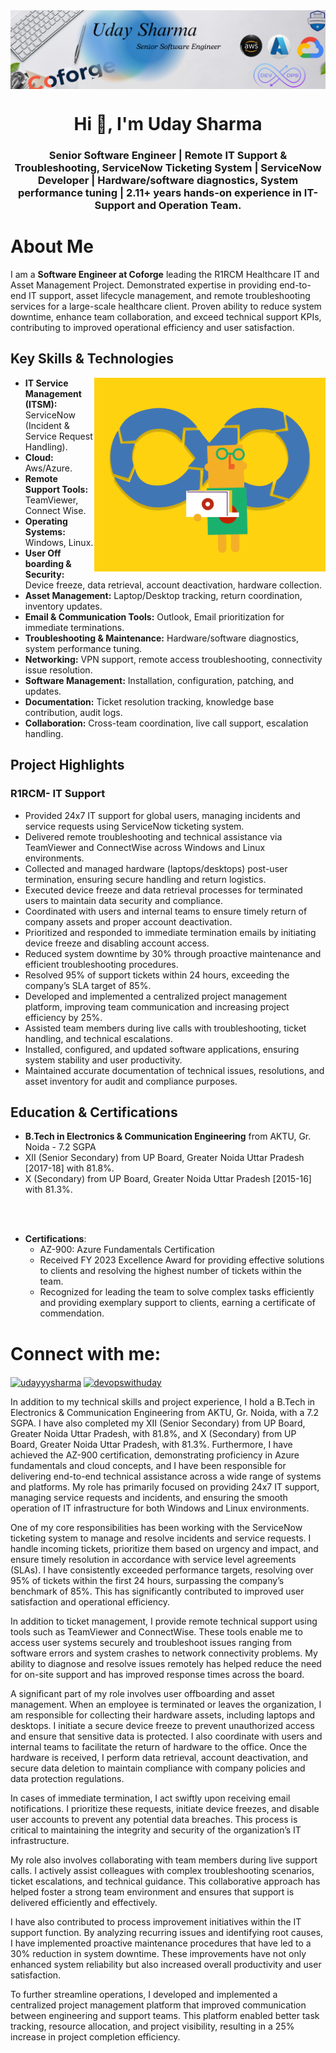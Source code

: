 <img style="display: block; margin: 0 auto;"  src="https://github.com/udayyysharmaa/udayyysharmaa/blob/master/Grey%20Minimalist%20Business%20Linkedin%20Banner.png">
<h1 align="center">Hi 👋, I'm Uday Sharma</h1>
<h3 align="center">Senior Software Engineer | Remote IT Support & Troubleshooting, ServiceNow Ticketing System | ServiceNow Developer | Hardware/software diagnostics, System performance tuning | 2.11+ years hands-on experience in IT-Support and Operation Team.</h3>


<h1>About Me</h1>
<p>I am a <strong>Software Engineer at Coforge</strong> leading the R1RCM Healthcare IT and Asset Management Project. Demonstrated expertise in providing end-to-end IT support, asset lifecycle management, and remote troubleshooting services for a large-scale healthcare client. Proven ability to reduce system downtime, enhance team collaboration, and exceed technical support KPIs, contributing to improved operational efficiency and user satisfaction.</p>

<h2>Key Skills & Technologies</h2> <img width="370" align="right" src="https://github.com/udayyysharmaa/udayyysharmaa/blob/master/devopimage.gif">
<ul>
            <li><strong>IT Service Management (ITSM):</strong> ServiceNow (Incident & Service Request Handling).</li>
            <li><strong>Cloud:</strong> Aws/Azure.</li>
            <li><strong>Remote Support Tools:</strong> TeamViewer, Connect Wise.</li>
            <li><strong>Operating Systems:</strong> Windows, Linux.</li>
            <li><strong>User Off boarding & Security:</strong> Device freeze, data retrieval, account deactivation, hardware collection.</li>
            <li><strong>Asset Management:</strong> Laptop/Desktop tracking, return coordination, inventory updates.</li>
            <li><strong>Email & Communication Tools:</strong> Outlook, Email prioritization for immediate terminations.</li>
            <li><strong>Troubleshooting & Maintenance:</strong> Hardware/software diagnostics, system performance tuning.</li>
            <li><strong>Networking:</strong> VPN support, remote access troubleshooting, connectivity issue resolution.</li>
            <li><strong>Software Management:</strong> Installation, configuration, patching, and updates.</li>
            <li><strong>Documentation:</strong> Ticket resolution tracking, knowledge base contribution, audit logs.</li>
            <li><strong>Collaboration:</strong> Cross-team coordination, live call support, escalation handling.</li>

</ul>


<h2>Project Highlights</h2>
      <h3>R1RCM- IT Support</h3>
        <ul>
            <li>Provided 24x7 IT support for global users, managing incidents and service requests using ServiceNow ticketing system.</li>
            <li>Delivered remote troubleshooting and technical assistance via TeamViewer and ConnectWise across Windows and Linux environments.</li>
            <li>Collected and managed hardware (laptops/desktops) post-user termination, ensuring secure handling and return logistics.</li>
            <li>Executed device freeze and data retrieval processes for terminated users to maintain data security and compliance.</li>
            <li>Coordinated with users and internal teams to ensure timely return of company assets and proper account deactivation.</li>
            <li>Prioritized and responded to immediate termination emails by initiating device freeze and disabling account access.</li>
            <li>Reduced system downtime by 30% through proactive maintenance and efficient troubleshooting procedures.</li>
            <li>Resolved 95% of support tickets within 24 hours, exceeding the company’s SLA target of 85%.</li>
            <li>Developed and implemented a centralized project management platform, improving team communication and increasing project efficiency by 25%.</li>
            <li>Assisted team members during live calls with troubleshooting, ticket handling, and technical escalations.</li>
            <li>Installed, configured, and updated software applications, ensuring system stability and user productivity.</li>
            <li>Maintained accurate documentation of technical issues, resolutions, and asset inventory for audit and compliance purposes.</li> </ul>

<h2>Education & Certifications</h2>
   <ul>
            <li><strong>B.Tech in Electronics & Communication Engineering</strong> from AKTU, Gr. Noida - 7.2 SGPA</li>
            <li>XII (Senior Secondary) from UP Board, Greater Noida Uttar Pradesh [2017-18] with 81.8%.</li>
            <li>X (Secondary) from UP Board, Greater Noida Uttar Pradesh [2015-16] with 81.3%.</li></ul><br><br>
            <ul>
                        <li><strong>Certifications</strong>:
                                    <ul>
                                                <li>AZ-900: Azure Fundamentals Certification</li>
                                                <li>Received FY 2023 Excellence Award for providing effective solutions to clients and resolving the highest number of tickets within the team.</li>
                                                <li>Recognized for leading the team to solve complex tasks efficiently and providing exemplary support to clients, earning a certificate of commendation.</li>
                                    </ul>
                        </li>
            </ul>
  


<h1 align="left">Connect with me:</h1>
<p align="left">
<a href="https://linkedin.com/in/udayyysharma" target="blank"><img align="center" src="https://raw.githubusercontent.com/rahuldkjain/github-profile-readme-generator/master/src/images/icons/Social/linked-in-alt.svg" alt="udayyysharma" height="30" width="40" /></a> <a href="https://udayyysharma.hashnode.dev/" target="blank"><img align="center" src="https://raw.githubusercontent.com/rahuldkjain/github-profile-readme-generator/master/src/images/icons/Social/hashnode.svg" alt="devopswithuday" height="30" width="40" /></a>
</p>


<p>In addition to my technical skills and project experience, I hold a B.Tech in Electronics & Communication Engineering from AKTU, Gr. Noida, with a 7.2 SGPA. I have also completed my XII (Senior Secondary) from UP Board, Greater Noida Uttar Pradesh, with 81.8%, and X (Secondary) from UP Board, Greater Noida Uttar Pradesh, with 81.3%. Furthermore, I have achieved the AZ-900 certification, demonstrating proficiency in Azure fundamentals and cloud concepts, and I have been responsible for delivering end-to-end technical assistance across a wide range of systems and platforms. My role has primarily focused on providing 24x7 IT support, managing service requests and incidents, and ensuring the smooth operation of IT infrastructure for both Windows and Linux environments.

One of my core responsibilities has been working with the ServiceNow ticketing system to manage and resolve incidents and service requests. I handle incoming tickets, prioritize them based on urgency and impact, and ensure timely resolution in accordance with service level agreements (SLAs). I have consistently exceeded performance targets, resolving over 95% of tickets within the first 24 hours, surpassing the company’s benchmark of 85%. This has significantly contributed to improved user satisfaction and operational efficiency.

In addition to ticket management, I provide remote technical support using tools such as TeamViewer and ConnectWise. These tools enable me to access user systems securely and troubleshoot issues ranging from software errors and system crashes to network connectivity problems. My ability to diagnose and resolve issues remotely has helped reduce the need for on-site support and has improved response times across the board.

A significant part of my role involves user offboarding and asset management. When an employee is terminated or leaves the organization, I am responsible for collecting their hardware assets, including laptops and desktops. I initiate a secure device freeze to prevent unauthorized access and ensure that sensitive data is protected. I also coordinate with users and internal teams to facilitate the return of hardware to the office. Once the hardware is received, I perform data retrieval, account deactivation, and secure data deletion to maintain compliance with company policies and data protection regulations.

In cases of immediate termination, I act swiftly upon receiving email notifications. I prioritize these requests, initiate device freezes, and disable user accounts to prevent any potential data breaches. This process is critical to maintaining the integrity and security of the organization’s IT infrastructure.

My role also involves collaborating with team members during live support calls. I actively assist colleagues with complex troubleshooting scenarios, ticket escalations, and technical guidance. This collaborative approach has helped foster a strong team environment and ensures that support is delivered efficiently and effectively.

I have also contributed to process improvement initiatives within the IT support function. By analyzing recurring issues and identifying root causes, I have implemented proactive maintenance procedures that have led to a 30% reduction in system downtime. These improvements have not only enhanced system reliability but also increased overall productivity and user satisfaction.

To further streamline operations, I developed and implemented a centralized project management platform that improved communication between engineering and support teams. This platform enabled better task tracking, resource allocation, and project visibility, resulting in a 25% increase in project completion efficiency.</p>
